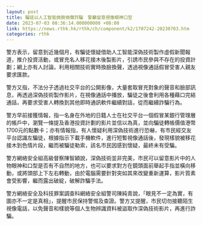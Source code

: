 ```yaml
---
layout: post
title: 騙徒以人工智能換臉換聲詐騙　警籲留意視像眼神口型
date: 2023-07-03 08:36:14.000000000 +08:00
link: https://news.rthk.hk/rthk/ch/component/k2/1707242-20230703.htm
categories: rthk
---
```


警方表示，留意到近幾個月，有騙徒懷疑借助人工智能深偽技術製作虛假新聞報道，推介投資活動，或冒充名人移花接木後製影片，引誘市民參與不存在的投資計劃；網上亦有人討論，利用相關技術實時換臉換聲，透過視像通話假冒受害人親友要求匯款。

警方又指，不法分子透過社交平台的公開影像，大量套取冒充對象的聲音和臉部訊息，再透過深偽技術製作影片，在視像通話中播放，騙徒之後會利用各種藉口完結通話，再要求受害人轉換到其他即時通訊軟件繼續對話，從而繼續詐騙行為。

警方早前接獲情報，指一名身在外地的日籍人士在社交平台一個假冒某銀行管理層的帳戶中，瀏覽一條提及香港投資計劃的影片並信以為真，並向騙徒轉帳價值港幣1700元的點數卡；亦有情報指，有人懷疑利用深偽技術進行恐嚇，有市民經交友平台認識左騙徒，根據指示下載手機軟件，進行短暫視像通話後，發現樣貌被移花接木到色情片段，繼而被騙徒勒索，該名市民因感到懷疑，最終未有受騙。

警方網絡安全組高級督察陳智穎說，深偽技術並非完美，市民可以留意影片中的人物眼神和口型是否有不自然的地方，也可以要求對方在鏡頭面前舉起手指並橫向移動，或將頭部上下左右轉動，由於電腦需要針對突如其來改變重新運算，影片質素會受影響，繼而露出破綻，破解詐騙手法。

警方網絡安全及科技罪案調查科網絡安全組警司陳純青說，「眼見不一定為實，有圖亦不一定是真相」，提醒市民保持警惕及查證。警方又提醒，市民切勿接聽陌生視像電話，以免聲音和樣貌等個人生物辨識資料被盜取作深偽技術影片，再進行詐騙。
